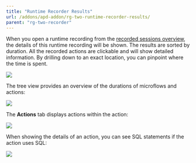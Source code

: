 ```yaml
---
title: "Runtime Recorder Results"
url: /addons/apd-addon/rg-two-runtime-recorder-results/
parent: "rg-two-recorder"
---
```


When you open a runtime recording from the [recorded sessions overview](/addons/apd-addon/rg-two-recorder/), the details of this runtime recording will be shown. The results are sorted by duration. All the recorded actions are clickable and will show detailed information. By drilling down to an exact location, you can pinpoint where the time is spent.

![](/attachments/addons/apd-addon/rg-apd/rg-two-apm/rg-two-recorder/rg-two-runtime-recorder-results/Performance_runtime_recording.png)

The tree view provides an overview of the durations of microflows and actions:

![](/attachments/addons/apd-addon/rg-apd/rg-two-apm/rg-two-recorder/rg-two-runtime-recorder-results/Performance_runtime_recording_ActionsTree.png)

The **Actions** tab displays actions within the action:
 
![](/attachments/addons/apd-addon/rg-apd/rg-two-apm/rg-two-recorder/rg-two-runtime-recorder-results/Performance_runtime_recording_ActionsActions.png)
 
When showing the details of an action, you can see SQL statements if the action uses SQL:
 
![](/attachments/addons/apd-addon/rg-apd/rg-two-apm/rg-two-recorder/rg-two-runtime-recorder-results/Performance_runtime_recording_Action.png)
